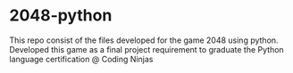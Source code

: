 # 2048-python
This repo consist of the files developed for the game 2048 using python. Developed this game as a final project requirement to graduate the Python language certification @ Coding Ninjas

